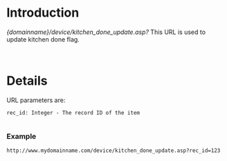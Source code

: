 # Introduction #

_{domainname}/device/kitchen\_done\_update.asp?_
This URL is used to update kitchen done flag.

<br>

<h1>Details</h1>

URL parameters are:<br>
<pre><code>rec_id: Integer - The record ID of the item<br>
</code></pre>

<h3>Example</h3>
<pre><code>http://www.mydomainname.com/device/kitchen_done_update.asp?rec_id=123<br>
</code></pre>